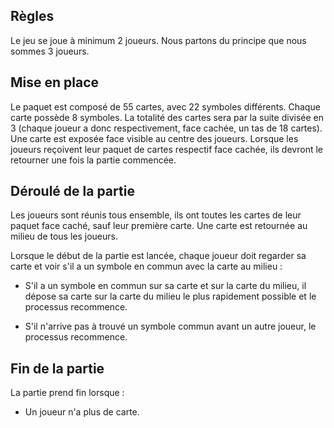 ## Règles

Le jeu se joue à minimum 2 joueurs. Nous partons du principe que nous sommes 3 joueurs.

## Mise en place

Le paquet est composé de 55 cartes, avec 22 symboles différents. Chaque carte possède 8 symboles.  La totalité des cartes sera par la suite divisée en 3 (chaque joueur a donc respectivement, face cachée, un tas de 18 cartes). Une carte est exposée face visible au centre des joueurs.
Lorsque les joueurs reçoivent leur paquet de cartes respectif face cachée, ils devront le retourner une fois la partie commencée.

## Déroulé de la partie

Les joueurs sont réunis tous ensemble, ils ont toutes les cartes de leur paquet face caché, sauf leur première carte. Une carte est retournée au milieu de tous les joueurs. 

Lorsque le début de la partie est lancée, chaque joueur doit regarder sa carte et voir s'il a un symbole en commun avec la carte au milieu :

 - S'il a un symbole en commun sur sa carte et sur la carte du milieu, il dépose sa carte sur la carte du milieu le plus rapidement possible et le processus recommence. 

 - S'il n'arrive pas à trouvé un symbole commun avant un autre joueur, le processus recommence.

## Fin de la partie

La partie prend fin lorsque :
- Un joueur n'a plus de carte.




